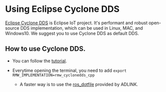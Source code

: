 # Using Eclipse Cyclone DDS

[Eclipse Cyclone DDS](https://projects.eclipse.org/projects/iot.cyclonedds) is Eclipse IoT project.
It's performant and robust open-source DDS implementation, which can be used in Linux, MAC, and Windows10.
We suggest you to use Cyclone DDS as default DDS.

## How to use Cyclone DDS.

* You can follow the [tutorial](https://index.ros.org/doc/ros2/Tutorials/Working-with-Eclipse-CycloneDDS/).

* Everytime opening the terminal, you need to add `export RMW_IMPLEMENTATION=rmw_cyclonedds_cpp`

    - A faster way is to use the [ros_dotfile](ros_dotfile.md) provided by ADLINK.
